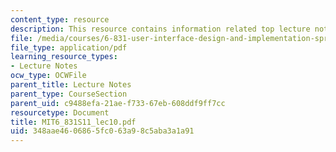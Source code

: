 ```yaml
---
content_type: resource
description: This resource contains information related top lecture notes.
file: /media/courses/6-831-user-interface-design-and-implementation-spring-2011/348aae4606865fc063a98c5aba3a1a91_MIT6_831S11_lec10.pdf
file_type: application/pdf
learning_resource_types:
- Lecture Notes
ocw_type: OCWFile
parent_title: Lecture Notes
parent_type: CourseSection
parent_uid: c9488efa-21ae-f733-67eb-608ddf9ff7cc
resourcetype: Document
title: MIT6_831S11_lec10.pdf
uid: 348aae46-0686-5fc0-63a9-8c5aba3a1a91
---
```

